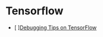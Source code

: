 # Tensorflow

* [ ][Debugging Tips on TensorFlow](https://github.com/wookayin/TensorflowKR-2016-talk-debugging)
